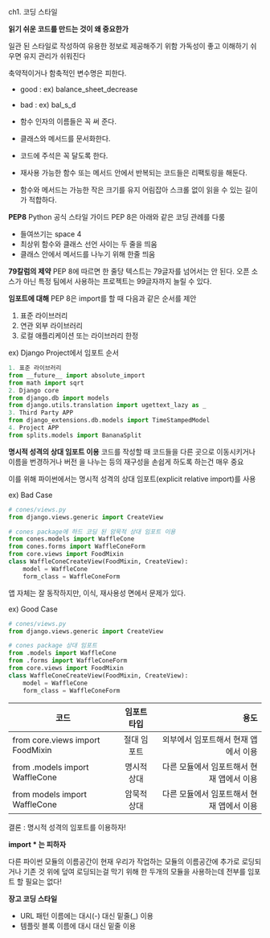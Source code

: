 ch1. 코딩 스타일

**읽기 쉬운 코드를 만드는 것이 왜 중요한가**

일관 된 스타일로 작성하여 유용한 정보로 제공해주기 위함
가독성이 좋고 이해하기 쉬우면 유지 관리가 쉬워진다

축약적이거나 함축적인 변수명은 피한다.
* good : ex) balance_sheet_decrease
* bad : ex) bal_s_d

* 함수 인자의 이름들은 꼭 써 준다.
* 클래스와 메서드를 문서화한다.
* 코드에 주석은 꼭 달도록 한다.
* 재사용 가능한 함수 또는 메서드 안에서 반복되는 코드들은 리팩토링을 해둔다.
* 함수와 메서드는 가능한 작은 크기를 유지 어림잡아 스크롤 없이 읽을 수 있는 길이가 적합하다.

**PEP8**
Python 공식 스타일 가이드
PEP 8은 아래와 같은 코딩 관례를 다룸

* 들여쓰기는 space 4
* 최상위 함수와 클래스 선언 사이는 두 줄을 띄움
* 클래스 안에서 메서드를 나누기 위해 한줄 띄움

**79칼럼의 제약**
PEP 8에 따르면 한 줄당 텍스트는 79글자를 넘어서는 안 된다.
오픈 소스가 아닌 특정 팀에서 사용하는 프로젝트는 99글자까지 늘릴 수 있다.

**임포트에 대해**
PEP 8은 import를 할 때 다음과 같은 순서를 제안

1. 표준 라이브러리
2. 연관 외부 라이브러리
3. 로컬 애플리케이션 또는 라이브러리 한정


ex) Django Project에서 임포트 순서
```python
1. 표준 라이브러리
from __future__ import absolute_import
from math import sqrt
2. Django core
from django.db import models
from django.utils.translation import ugettext_lazy as _
3. Third Party APP
from django_extensions.db.models import TimeStampedModel
4. Project APP
from splits.models import BananaSplit
```

**명시적 성격의 상대 임포트 이용**
코드를 작성할 때 코드들을 다른 곳으로 이동시키거나 이름을 번경하거나 버전
을 나누는 등의 재구성을 손쉽게 하도록 하는건 매우 중요

이를 위해 파이썬에서는 명시적 성격의 상대 임포트(explicit relative import)를 사용

ex) Bad Case
```python
# cones/views.py
from django.views.generic import CreateView

# cones package에 하드 코딩 된 암묵적 상대 임포트 이용
from cones.models import WaffleCone
from cones.forms import WaffleConeForm
from core.views import FoodMixin
class WaffleConeCreateView(FoodMixin, CreateView):
    model = WaffleCone
    form_class = WaffleConeForm
```

앱 자체는 잘 동작하지만, 이식, 재사용성 면에서 문제가 있다.

ex) Good Case
```python
# cones/views.py
from django.views.generic import CreateView

# cones package 상대 임포트
from .models import WaffleCone
from .forms import WaffleConeForm
from core.views import FoodMixin
class WaffleConeCreateView(FoodMixin, CreateView):
    model = WaffleCone
    form_class = WaffleConeForm
```

| 코드 | 임포트 타입 | 용도 |
|---|:---:|---:|
| from core.views import FoodMixin | 절대 임포트 | 외부에서 임포트해서 현재 앱에서 이용 |
| from .models import WaffleCone | 명시적 상대 | 다른 모듈에서 임포트해서 현재 앱에서 이용 |
| from models import WaffleCone | 암묵적 상대 | 다른 모듈에서 임포트해서 현재 앱에서 이용| 

결론 : 명시적 성격의 임포트를 이용하자!

**import * 는 피하자**

다른 파이썬 모듈의 이름공간이 현재 우리가 작업하는 모듈의 이름공간에 추가로 로딩되거나 기존 것 위에 덮여 로딩되는걸 막기 위해
한 두개의 모듈을 사용하는데 전부를 임포트 할 필요는 없다!

**장고 코딩 스타일**
* URL 패턴 이름에는 대시(-) 대신 밑줄(_) 이용
* 템플릿 블록 이름에 대시 대신 밑줄 이용
